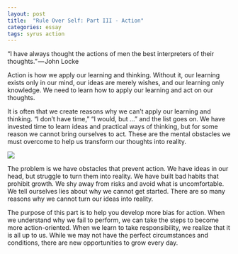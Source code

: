 ```yaml
---
layout: post
title:  "Rule Over Self: Part III - Action"
categories: essay
tags: syrus action
---
```


“I have always thought the actions of men the best interpreters of their thoughts.” — John Locke

Action is how we apply our learning and thinking. Without it, our learning exists only in our mind, our ideas are merely wishes, and our learning only knowledge. We need to learn how to apply our learning and act on our thoughts.

It is often that we create reasons why we can’t apply our learning and thinking. “I don’t have time,” “I would, but …” and the list goes on. We have invested time to learn ideas and practical ways of thinking, but for some reason we cannot bring ourselves to act. These are the mental obstacles we must overcome to help us transform our thoughts into reality.

<img src="http://note.link.com.de/media/thinking-action.jpg" />

The problem is we have obstacles that prevent action. We have ideas in our head, but struggle to turn them into reality. We have built bad habits that prohibit growth. We shy away from risks and avoid what is uncomfortable. We tell ourselves lies about why we cannot get started. There are so many reasons why we cannot turn our ideas into reality.

The purpose of this part is to help you develop more bias for action. When we understand why we fail to perform, we can take the steps to become more action-oriented. When we learn to take responsibility, we realize that it is all up to us. While we may not have the perfect circumstances and conditions, there are new opportunities to grow every day.